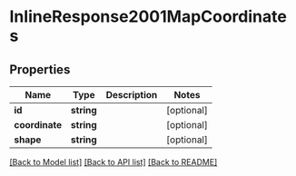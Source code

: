 # InlineResponse2001MapCoordinates

## Properties
Name | Type | Description | Notes
------------ | ------------- | ------------- | -------------
**id** | **string** |  | [optional] 
**coordinate** | **string** |  | [optional] 
**shape** | **string** |  | [optional] 

[[Back to Model list]](../README.md#documentation-for-models) [[Back to API list]](../README.md#documentation-for-api-endpoints) [[Back to README]](../README.md)


